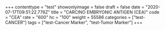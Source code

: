 +++
contenttype = "test"
showonlyimage = false
draft = false
date = "2020-07-17T09:51:22.776Z"
title = "CARCINO EMBRYONIC ANTIGEN (CEA)"
code = "CEA"
rate = "600"
hc = "100"
weight = 55586
categories = ["test-CANCER"]
tags = ["test-Cancer Marker", "test-Tumor Marker"]
+++

